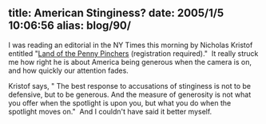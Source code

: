 title: American Stinginess?
date: 2005/1/5 10:06:56
alias: blog/90/
---
I was reading an editorial in the NY Times this morning by Nicholas Kristof entitled "[Land of the Penny Pinchers](http://www.nytimes.com/2005/01/05/opinion/05kris.html?oref=login&hp) (registration required)."  It really struck me how right he is about America being generous when the camera is on, and how quickly our attention fades.

Kristof says, " The best response to accusations of stinginess is not to be defensive, but to be generous. And the measure of generosity is not what you offer when the spotlight is upon you, but what you do when the spotlight moves on."  And I couldn't have said it better myself.
